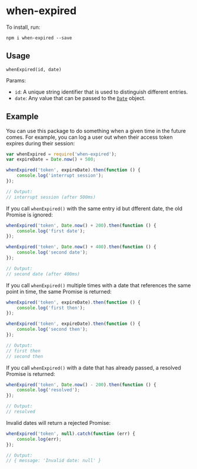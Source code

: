 # when-expired

To install, run:

```
npm i when-expired --save
```

## Usage

```
whenExpired(id, date)
```

Params:
- `id`: A unique string identifier that is used to distinguish different entries.
- `date`: Any value that can be passed to the [`Date`](https://developer.mozilla.org/en-US/docs/Web/JavaScript/Reference/Global_Objects/Date) object.

## Example

You can use this package to do something when a given time in the future comes. For example, you can log a user out when their access token expires during their session:

```js
var whenExpired = require('when-expired');
var expireDate = Date.now() + 500;

whenExpired('token', expireDate).then(function () {
    console.log('interrupt session');
});

// Output:
// interrupt session (after 500ms)
```

If you call `whenExpired()` with the same entry id but dfferent date, the old Promise is ignored:

```js
whenExpired('token', Date.now() + 200).then(function () {
    console.log('first date');
});

whenExpired('token', Date.now() + 400).then(function () {
    console.log('second date');
});

// Output:
// second date (after 400ms)
```

If you call `whenExpired()` multiple times with a date that references the same point in time, the same Promise is returned:

```js
whenExpired('token', expireDate).then(function () {
    console.log('first then');
});

whenExpired('token', expireDate).then(function () {
    console.log('second then');
});

// Output:
// first then
// second then
```

If you call `whenExpired()` with a date that has already passed, a resolved Promise is returned:

```js
whenExpired('token', Date.now() - 200).then(function () {
    console.log('resolved');
});

// Output:
// resolved
```

Invalid dates will return a rejected Promise:

```js
whenExpired('token', null).catch(function (err) {
    console.log(err);
});

// Output:
// { message: 'Invalid date: null' }
```
